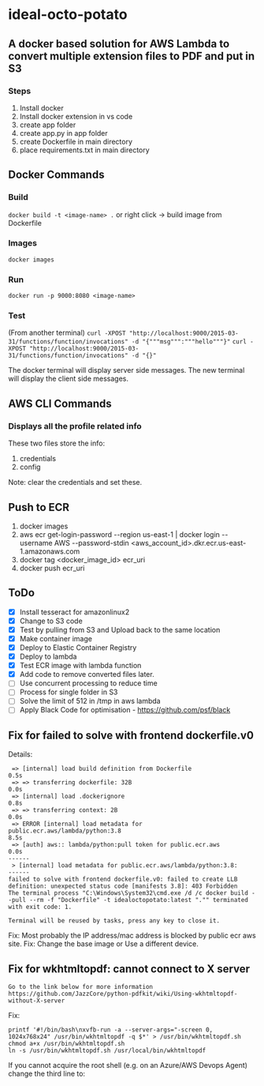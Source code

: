 # ideal-octo-potato

## A docker based solution for AWS Lambda to convert multiple extension files to PDF and put in S3

### Steps

1. Install docker
2. Install docker extension in vs code
3. create app folder
4. create app.py in app folder
5. create Dockerfile in main directory
6. place requirements.txt in main directory

## Docker Commands

### Build

```docker build -t <image-name> .```
or right click -> build image from Dockerfile

### Images

```docker images```

### Run

```docker run -p 9000:8080 <image-name>```

### Test

(From another terminal)
```curl -XPOST "http://localhost:9000/2015-03-31/functions/function/invocations" -d "{"""msg""":"""hello"""}"```
```curl -XPOST "http://localhost:9000/2015-03-31/functions/function/invocations" -d "{}"```

The docker terminal will display server side messages. The new terminal will display the client side messages.

## AWS CLI Commands

### Displays all the profile related info

These two files store the info:

1. credentials
2. config

Note: clear the credentials and set these.

## Push to ECR

1. docker images
2. aws ecr get-login-password --region us-east-1 | docker login --username AWS --password-stdin <aws_account_id>.dkr.ecr.us-east-1.amazonaws.com
3. docker tag <docker_image_id> ecr_uri
4. docker push ecr_uri

## ToDo

- [x] Install tesseract for amazonlinux2
- [x] Change to S3 code
- [x] Test by pulling from S3 and Upload back to the same location
- [x] Make container image
- [x] Deploy to Elastic Container Registry
- [x] Deploy to lambda
- [x] Test ECR image with lambda function
- [x] Add code to remove converted files later.
- [ ] Use concurrent processing to reduce time
- [ ] Process for single folder in S3
- [ ] Solve the limit of 512 in /tmp in aws lambda
- [ ] Apply Black Code for optimisation - <https://github.com/psf/black>

## Fix for failed to solve with frontend dockerfile.v0

Details:

```[+] Building 9.6s (4/4) FINISHED
 => [internal] load build definition from Dockerfile                                                                       0.5s 
 => => transferring dockerfile: 32B                                                                                        0.0s 
 => [internal] load .dockerignore                                                                                          0.8s 
 => => transferring context: 2B                                                                                            0.0s 
 => ERROR [internal] load metadata for public.ecr.aws/lambda/python:3.8                                                    8.5s 
 => [auth] aws:: lambda/python:pull token for public.ecr.aws                                                               0.0s 
------
 > [internal] load metadata for public.ecr.aws/lambda/python:3.8:
------
failed to solve with frontend dockerfile.v0: failed to create LLB definition: unexpected status code [manifests 3.8]: 403 Forbidden
The terminal process "C:\Windows\System32\cmd.exe /d /c docker build --pull --rm -f "Dockerfile" -t idealoctopotato:latest "."" terminated with exit code: 1.

Terminal will be reused by tasks, press any key to close it.
```

Fix:
Most probably the IP address/mac address is blocked by public ecr aws site.
Fix: Change the base image or Use a different device.

## Fix for wkhtmltopdf: cannot connect to X server

```You will need to run wkhtmltopdf within a "virtual" X server.
Go to the link below for more information
https://github.com/JazzCore/python-pdfkit/wiki/Using-wkhtmltopdf-without-X-server
```

Fix:

```yum install xorg-x11-server-Xvfb
printf '#!/bin/bash\nxvfb-run -a --server-args="-screen 0, 1024x768x24" /usr/bin/wkhtmltopdf -q $*' > /usr/bin/wkhtmltopdf.sh
chmod a+x /usr/bin/wkhtmltopdf.sh
ln -s /usr/bin/wkhtmltopdf.sh /usr/local/bin/wkhtmltopdf
```

If you cannot acquire the root shell (e.g. on an Azure/AWS Devops Agent) change the third line to:

```printf '#!/bin/bash\nxvfb-run -a --server-args="-screen 0, 1024x768x24" /usr/bin/wkhtmltopdf -q $*' | sudo tee /usr/bin/wkhtmltopdf.sh
```
